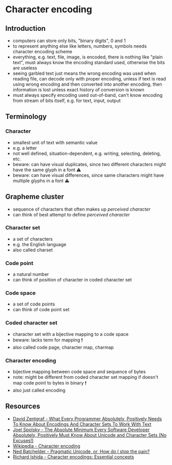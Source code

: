 # Character encoding



## Introduction

- computers can store only bits, "binary digits", 0 and 1
- to represent anything else like letters, numbers, symbols needs character encoding scheme
- everything, e.g. text, file, image, is encoded, there is nothing like "plain text", must always know the encoding standard used, otherwise the bits are useless
- seeing garbled text just means the wrong encoding was used when reading file, can decode only with proper encoding, unless if text is read using wrong encoding and then converted into another encoding, then information is lost unless exact history of conversion is known
- must always specify encoding used out-of-band, can't know encoding from stream of bits itself, e.g. for text, input, output



## Terminology

### Character

- smallest unit of text with semantic value
- e.g. a letter
- not well defined, situation-dependent, e.g. writing, selecting, deleting, etc.
- beware: can have visual duplicates, since two different characters might have the same glyph in a font ⚠️
- beware: can have visual differences, since same characters might have multiple glyphs in a font ⚠️

## Grapheme cluster

- sequence of characters that often makes up _perceived character_
- can think of best attempt to define _perceived character_

### Character set

- a set of characters
- e.g. the English language
- also called charset

### Code point

- a natural number
- can think of position of character in coded character set

### Code space

- a set of code points
- can think of code point set

### Coded character set

- character set with a bijective mapping to a code space
- beware: lacks term for mapping ❗️
- also called code page, character map, charmap

### Character encoding

- bijective mapping between code space and sequence of bytes
- note: might be different from coded character set mapping if doesn't map code point to bytes in binary ❗️
- also just called encoding



## Resources

- [David Zentgraf - What Every Programmer Absolutely, Positively Needs To Know About Encodings And Character Sets To Work With Text](http://kunststube.net/encoding/)
- [Joel Spolsky - The Absolute Minimum Every Software Developer Absolutely, Positively Must Know About Unicode and Character Sets (No Excuses!)](https://www.joelonsoftware.com/2003/10/08/the-absolute-minimum-every-software-developer-absolutely-positively-must-know-about-unicode-and-character-sets-no-excuses/)
- [Wikipedia - Character encoding](https://en.wikipedia.org/wiki/Character_encoding)
- [Ned Batchelder - Pragmatic Unicode, or, How do I stop the pain?](https://youtube.com/watch?v=sgHbC6udIqc)
- [Richard Ishida - Character encodings: Essential concepts](https://www.w3.org/International/articles/definitions-characters/)
